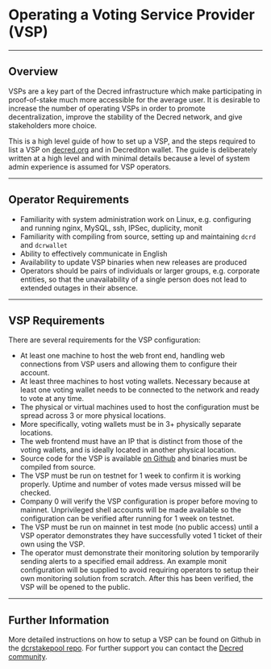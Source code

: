 # Operating a Voting Service Provider (VSP)

---

## Overview

VSPs are a key part of the Decred infrastructure which make participating in proof-of-stake much more accessible for the average user. It is desirable to increase the number of operating VSPs in order to promote decentralization, improve the stability of the Decred network, and give stakeholders more choice.

This is a high level guide of how to set up a VSP, and the steps required to list a VSP on [decred.org](https://decred.org/stakepools) and in Decrediton wallet. The guide is deliberately written at a high level and with minimal details because a level of system admin experience is assumed for VSP operators.

---

## Operator Requirements

* Familiarity with system administration work on Linux, e.g. configuring and running nginx, MySQL, ssh, IPSec, duplicity, monit
* Familiarity with compiling from source, setting up and maintaining `dcrd` and `dcrwallet`
* Ability to effectively communicate in English
* Availability to update VSP binaries when new releases are produced
* Operators should be pairs of individuals or larger groups, e.g. corporate entities, so that the unavailability of a single person does not lead to extended outages in their absence.

---

## VSP Requirements

There are several requirements for the VSP configuration:

* At least one machine to host the web front end, handling web connections from VSP users and allowing them to configure their account.
* At least three machines to host voting wallets. Necessary because at least one voting wallet needs to be connected to the network and ready to vote at any time.
* The physical or virtual machines used to host the configuration must be spread across 3 or more physical locations.
* More specifically, voting wallets must be in 3+ physically separate locations.
* The web frontend must have an IP that is distinct from those of the voting wallets, and is ideally located in another physical location.
* Source code for the VSP is available [on Github](https://github.com/decred/dcrstakepool) and binaries must be compiled from source.
* The VSP must be run on testnet for 1 week to confirm it is working properly. Uptime and number of votes made versus missed will be checked.
* Company 0 will verify the VSP configuration is proper before moving to mainnet.  Unprivileged shell accounts will be made available so the configuration can be verified after running for 1 week on testnet.
* The VSP must be run on mainnet in test mode (no public access) until a VSP operator demonstrates they have successfully voted 1 ticket of their own using the VSP.
* The operator must demonstrate their monitoring solution by temporarily sending alerts to a specified email address.  An example monit configuration will be supplied to avoid requiring operators to setup their own monitoring solution from scratch. After this has been verified, the VSP will be opened to the public.

---

## Further Information

More detailed instructions on how to setup a VSP can be found on Github in the [dcrstakepool repo](https://github.com/decred/dcrstakepool). For further support you can contact the [Decred community](https://decred.org/community).

